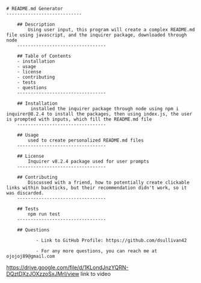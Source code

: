 
    # README.md Generator
    ----------------------------
    
        ## Description
            Using user input, this program will create a complex README.md file using javascript, and the inquirer package, downloaded through node
        ---------------------------------

        ## Table of Contents
        - installation
        - usage
        - license
        - contributing
        - tests
        - questions
        ---------------------------------

        ## Installation
             installed the inquirer package through node using npm i inquirer@8.2.4 to install the packages, then using index.js, the user is prompted with inputs, which fill the README.md file
        ---------------------------------

        ## Usage
            used to create personalized README.md files
        ---------------------------------

        ## License
            Inquirer v8.2.4 package used for user prompts
        ---------------------------------

        ## Contributing
            Discussed with a friend, how to potentially create clickable links within backticks, but their recommendation didn't work, so it was discarded.
        ---------------------------------

        ## Tests
            npm run test
        ---------------------------------

        ## Questions
    
               - Link to GitHub Profile: https://github.com/dsullivan42
    
               - For any more questions, you can reach me at ojojoj89@gmail.com
    
https://drive.google.com/file/d/1KLondJnzYQRN-DQztDXzJOXzzoSxJMrI/view link to video
